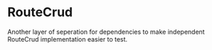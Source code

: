 # RouteCrud
Another layer of seperation for dependencies to make independent RouteCrud implementation
easier to test.
